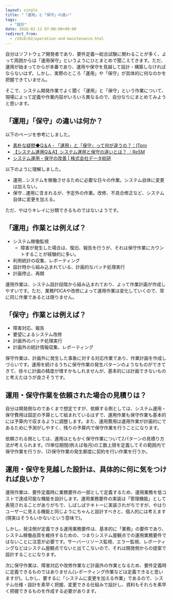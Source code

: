 ```yaml
---
layout: single
title: "「運用」と「保守」の違い"
tags:
  - "設計"
date: 2016-02-11 07:00:00+09:00
redirect_from:
  - /2016/02/operation-and-maintenance.html
---
```


自分はソフトウェア開発者であり、要件定義～総合試験に関わることが多く、よって周囲からは「運用保守」というようにひとまとめで聞こえてきます。ただ、運用が始まってからが本番であり、運用や保守を見越して設計・構築しなければならないはず。しかし、実際のところ「運用」や「保守」が具体的に何なのかを把握できていません。

そこで、システム開発作業でよく聞く「運用」と「保守」という作業について、現場によって定義や作業内容がいろいろ異なるので、自分なりにまとめてみようと思います。

## 「運用」「保守」の違いは何か？

以下のページを参考にしました。

* [素朴な疑問◆Q＆A - 「運用」と「保守」って何が違うの？：ITpro](http://itpro.nikkeibp.co.jp/article/COLUMN/20130329/466961/)
* [【システム運用Q＆A】システム運用と保守の違いとは？ ｜ReSM](http://www.resm.jp/faq/answer02.html)
* [システム運用・保守の改善 | 株式会社データ総研](http://www.drinet.co.jp/consulting/mainte)

以下のように理解しました。

* 運用…システムを稼働させるために必要な日々の作業。システム自体に変更は加えない。
* 保守…運用に含まれるが、予定外の作業。改修、不具合修正など、システム自体に変更を加える。

ただ、やはりキレイに分類できるものではないようです。

## 「運用」作業とは例えば？

* システム稼働監視
    * 障害が発生した場合は、復旧、報告を行うが、それは保守作業にカウントすることが経験的に多い。
* 利用統計の収集、レポーティング
* 設計時から組み込まれている、計画的なバッチ処理実行
* 計画停止、再開

運用作業は、システム設計段階から組み込まれており、よって作業計画が作成しやすいです。ただ、業務PDCAや改修によって運用作業は変化していくので、常に同じ作業であるとは限りません。

## 「保守」作業とは例えば？

* 障害対応、報告
* 要望によるシステム改修
* 計画外のバッチ処理実行
* 計画外の統計情報収集、レポーティング

保守作業は、計画外に発生した事象に対する対応作業であり、作業計画を作成しづらいです。運用を続けるうちに保守作業の発生パターンのようなものができてきて、徐々に計画の精度が増すかもしれませんが、基本的には計画できないものと考えたほうが良さそうです。

## 運用・保守作業を依頼された場合の見積りは？

自分は開発側なのであくまで想定ですが、依頼する側としては、システム運用・保守費用は固定の予算として組まれているはずで、運用作業も保守作業も基本的には予算内で収まるように調整します。また、運用費用は運用作業が計画的にであるために予測がしやすく、残りの予算内で保守作業を行うことになります。

依頼される側としては、運用はともかく保守作業について2パターンの見積り方法が考えられます。(1)単位期間(例えば毎月)の工数上限を定義してその範囲内で保守作業を行うか、(2)保守作業の発生都度に契約を行い作業を行うか。

## 運用・保守を見越した設計は、具体的に何に気をつければ良いか？

運用作業は、要件定義時に業務要件の一部として定義するため、運用業務を低コストで達成可能な機能を設計します。運用業務要件の実装は「管理機能」として表現されることがありがちで、しばしばテキトーに実装されがちですが、やはりユーザーに見える機能と同じようにちゃんと設計すべきと、個人的には考えます(現実はそうもいかないという意味で)。

しかし、発注側が定義できる運用業務要件は、基本的に「業務」の要件であり、システム稼働品質を維持するための、つまりシステム屋観点での運用業務要件ではないことに注意が必要です。サーバーリソース監視、エラー監視、レポーティングなどはシステム屋観点でないと出てこないので、それは開発側からの提案で設計することになります。

次に保守作業は、障害対応や改修作業など計画外の作業となるため、要件定義時に定義できるものではありません(レポーティング作業などは定義できると思いますが)。しかし、要するに「システムに変更を加える作業」であるので、システム仕様・設計を素早く把握、変更できる仕組みで設計し、資料もそれらを素早く把握できるものを作成する必要があります。
